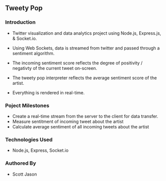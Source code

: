 ## Tweety Pop

### Introduction

- Twitter visualization and data analytics project using Node.js, Express.js, & Socket.io.

- Using Web Sockets, data is streamed from twitter and passed through a sentiment algorithm.

- The incoming sentiment score reflects the degree of positivity / negativty of the current tweet on-screen.

- The tweety pop interpreter reflects the average sentiment score of the artist. 

- Everything is rendered in real-time.

### Poject Milestones

- Create a real-time stream from the server to the client for data transfer.
- Measure sentitment of incoming tweet about the artist
- Calculate average sentiment of all incoming tweets about the artist

### Technologies Used

- Node.js, Express, Socket.io

### Authored By
- Scott Jason
